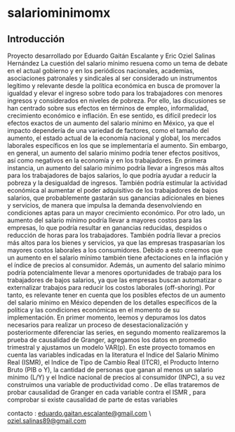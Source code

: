 # salariominimomx
## Introducción
Proyecto desarrollado por Eduardo Gaitán Escalante y Eric Oziel Salinas Hernández
La cuestión del salario mínimo resuena como un tema de debate en el actual gobierno y en los periódicos
nacionales, academias, asociaciones patronales y sindicales al ser considerado un instrumentos legítimo y
relevante desde la política económica en busca de promover la igualdad y elevar el ingreso sobre todo para
los trabajadores con menores ingresos y considerados en niveles de pobreza. Por ello, las discusiones se han
centrado sobre sus efectos en términos de empleo, informalidad, crecimiento económico e inflación.
En ese sentido, es difícil predecir los efectos exactos de un aumento del salario mínimo en México, ya que
el impacto dependería de una variedad de factores, como el tamaño del aumento, el estado actual de la
economía nacional y global, los mercados laborales específicos en los que se implementaría el aumento. Sin
embargo, en general, un aumento del salario mínimo podría tener efectos positivos, así como negativos en la
economía y en los trabajadores.
En primera instancia, un aumento del salario mínimo podría llevar a ingresos más altos para los trabajadores
de bajos salarios, lo que podría ayudar a reducir la pobreza y la desigualdad de ingresos. También podría
estimular la actividad económica al aumentar el poder adquisitivo de los trabajadores de bajos salarios, que
probablemente gastarán sus ganancias adicionales en bienes y servicios, de manera que impulsa la demanda
desenvolviendo en condiciones aptas para un mayor crecimiento económico.
Por otro lado, un aumento del salario mínimo podría llevar a mayores costos para las empresas, lo que podría
resultar en ganancias reducidas, despidos o reducción de horas para los trabajadores. También podría llevar
a precios más altos para los bienes y servicios, ya que las empresas traspasarían los mayores costos laborales
a los consumidores. Debido a esto creemos que un aumento en el salario mínimo también tiene afectaciones
en la inflación y el índice de precios al consumidor.
Además, un aumento del salario mínimo podría potencialmente llevar a menores oportunidades de trabajo
para los trabajadores de bajos salarios, ya que las empresas buscan automatizar o externalizar trabajos para
reducir los costos laborales (off-shoring).
Por tanto, es relevante tener en cuenta que los posibles efectos de un aumento del salario mínimo en México dependen de los detalles específicos de la política y las condiciones económicas en el momento de su
implementación.
En primer momento, leemos y depuramos los datos necesarios para realizar un proceso de desestacionalización
y posteriormente diferenciar las series, en segundo momento realizaremos la prueba de causalidad de Granger,
agregamos los datos en promedio trimestral y ajustamos un modelo VAR(p). En este proyecto tomamos en
cuenta las variables indicadas en la literatura el Indice del Salario Mínimo Real (ISMR), el Indice de Tipo
de Cambio Real (ITCR), el Producto Interno Bruto (PIB o Y), la cantidad de personas que ganan al menos
un salario mínimo (L/Y) y el Indice nacional de precios al consumidor (INPC), a su vez construimos una
variable de productividad como . De ellas trataremos de probar causalidad de Granger en cada variable
contra el ISMR , para comprobar si existe causalidad de parte de estas variables

contacto : 
eduardo.gaitan.escalante@gmail.com \\
oziel.salinas89@gmail.com
